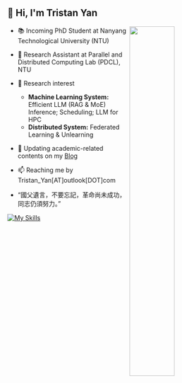 ## 👋 Hi, I'm Tristan Yan

<a href="https://github.com/YANthinkn?tab=repositories" >
  <img align=right width="45%" src="https://github-readme-stats.vercel.app/api?username=YANthinkn&show_icons=true&theme=algolia" />
</a>

- 📚 Incoming PhD Student at Nanyang Technological University (NTU)

- 📖 Research Assistant at Parallel and Distributed Computing Lab (PDCL), NTU

- 🔎 Research interest
  - **Machine Learning System:** Efficient LLM (RAG & MoE) Inference; Scheduling; LLM for HPC
  - **Distributed System:** Federated Learning & Unlearning

- 📑 Updating academic-related contents on my [Blog](https://tristanyan.cn)
  
- 📫 Reaching me by Tristan_Yan[AT]outlook[DOT]com

- “國父遺言，不要忘記，革命尚未成功，同志仍須努力。”

[![My Skills](https://skillicons.dev/icons?i=python,go,linux,docker,grafana,kubernetes,git,vim,aws,gcp,azure,markdown,latex)](https://skillicons.dev)
